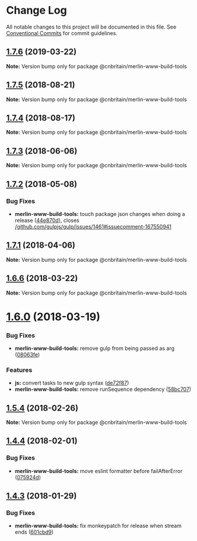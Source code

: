 # Change Log

All notable changes to this project will be documented in this file.
See [Conventional Commits](https://conventionalcommits.org) for commit guidelines.

## [1.7.6](https://github.com/cnduk/merlin-www-components/compare/@cnbritain/merlin-www-build-tools@1.7.5...@cnbritain/merlin-www-build-tools@1.7.6) (2019-03-22)

**Note:** Version bump only for package @cnbritain/merlin-www-build-tools





<a name="1.7.5"></a>
## [1.7.5](https://github.com/cnduk/merlin-www-components/compare/@cnbritain/merlin-www-build-tools@1.7.4...@cnbritain/merlin-www-build-tools@1.7.5) (2018-08-21)




**Note:** Version bump only for package @cnbritain/merlin-www-build-tools

<a name="1.7.4"></a>
## [1.7.4](https://github.com/cnduk/merlin-www-components/compare/@cnbritain/merlin-www-build-tools@1.7.3...@cnbritain/merlin-www-build-tools@1.7.4) (2018-08-17)




**Note:** Version bump only for package @cnbritain/merlin-www-build-tools

<a name="1.7.3"></a>
## [1.7.3](https://github.com/cnduk/merlin-www-components/compare/@cnbritain/merlin-www-build-tools@1.7.2...@cnbritain/merlin-www-build-tools@1.7.3) (2018-06-06)




**Note:** Version bump only for package @cnbritain/merlin-www-build-tools

<a name="1.7.2"></a>
## [1.7.2](https://github.com/cnduk/merlin-www-components/compare/@cnbritain/merlin-www-build-tools@1.7.1...@cnbritain/merlin-www-build-tools@1.7.2) (2018-05-08)


### Bug Fixes

* **merlin-www-build-tools:** touch package json changes when doing a release ([44e870d](https://github.com/cnduk/merlin-www-components/commit/44e870d)), closes [/github.com/gulpjs/gulp/issues/1461#issuecomment-167550941](https://github.com//github.com/gulpjs/gulp/issues/1461/issues/issuecomment-167550941)




<a name="1.7.1"></a>
## [1.7.1](https://github.com/cnduk/merlin-www-components/compare/@cnbritain/merlin-www-build-tools@1.7.0...@cnbritain/merlin-www-build-tools@1.7.1) (2018-04-06)




**Note:** Version bump only for package @cnbritain/merlin-www-build-tools

<a name="1.6.6"></a>
## [1.6.6](https://github.com/cnduk/merlin-www-components/compare/@cnbritain/merlin-www-build-tools@1.6.2...@cnbritain/merlin-www-build-tools@1.6.6) (2018-03-22)




**Note:** Version bump only for package @cnbritain/merlin-www-build-tools

<a name="1.6.0"></a>
# [1.6.0](https://github.com/cnduk/merlin-www-components/compare/@cnbritain/merlin-www-build-tools@1.5.5...@cnbritain/merlin-www-build-tools@1.6.0) (2018-03-19)


### Bug Fixes

* **merlin-www-build-tools:** remove gulp from being passed as arg ([08063fe](https://github.com/cnduk/merlin-www-components/commit/08063fe))


### Features

* **js:** convert tasks to new gulp syntax ([de72f87](https://github.com/cnduk/merlin-www-components/commit/de72f87))
* **merlin-www-build-tools:** remove runSequence dependency ([58bc707](https://github.com/cnduk/merlin-www-components/commit/58bc707))




<a name="1.5.4"></a>
## [1.5.4](https://github.com/cnduk/merlin-www-components/compare/@cnbritain/merlin-www-build-tools@1.5.3...@cnbritain/merlin-www-build-tools@1.5.4) (2018-02-26)




**Note:** Version bump only for package @cnbritain/merlin-www-build-tools

<a name="1.4.4"></a>
## [1.4.4](https://github.com/cnduk/merlin-www-components/compare/@cnbritain/merlin-www-build-tools@1.4.3...@cnbritain/merlin-www-build-tools@1.4.4) (2018-02-01)


### Bug Fixes

* **merlin-www-build-tools:** move eslint formatter before failAfterError ([075924d](https://github.com/cnduk/merlin-www-components/commit/075924d))




<a name="1.4.3"></a>
## [1.4.3](https://github.com/cnduk/merlin-www-components/compare/@cnbritain/merlin-www-build-tools@1.4.2...@cnbritain/merlin-www-build-tools@1.4.3) (2018-01-29)


### Bug Fixes

* **merlin-www-build-tools:** fix monkeypatch for release when stream ends ([601cbd9](https://github.com/cnduk/merlin-www-components/commit/601cbd9))
